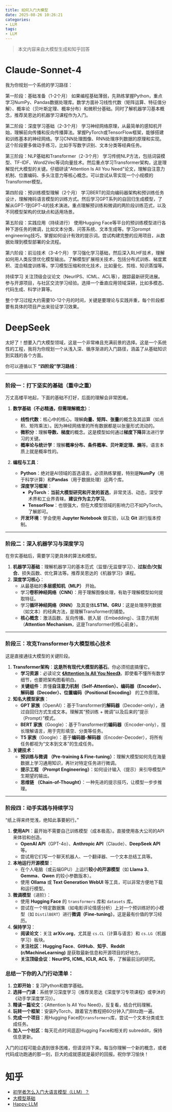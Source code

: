 ```yaml
---
title: 如何入门大模型
date: 2025-08-26 10:26:21
categories:
- LLM
tags: 
- LLM
---
```


> 本文内容来自大模型生成和知乎回答

# Claude-Sonnet-4
我为你规划一个系统的学习路径：

第一阶段：基础准备（1-2个月）
如果编程基础薄弱，先熟练掌握Python，重点学习NumPy、Pandas数据处理库。数学方面补习线性代数（矩阵运算、特征值分解）、概率论（贝叶斯定理、概率分布）和微积分基础。同时了解机器学习基本概念，推荐吴恩达的机器学习课程作为入门。

第二阶段：深度学习基础（2-3个月）
学习神经网络原理，从最简单的感知机开始，理解前向传播和反向传播算法。掌握PyTorch或TensorFlow框架，能够搭建和训练基本的神经网络。学习CNN处理图像、RNN处理序列数据的原理和实现。这个阶段要多做动手练习，比如手写数字识别、文本分类等经典任务。

第三阶段：NLP基础和Transformer（2-3个月）
学习传统NLP方法，包括词袋模型、TF-IDF、Word2Vec等词向量技术。然后重点学习Transformer架构，这是理解现代大模型的关键。仔细研读"Attention Is All You Need"论文，理解自注意力机制、位置编码、多头注意力等核心概念。可以尝试从零实现一个小规模的Transformer模型。

第四阶段：预训练模型理解（2个月）
学习BERT的双向编码器架构和预训练任务设计，理解掩码语言模型的训练方式。然后学习GPT系列的自回归生成模型，了解从GPT-1到GPT-4的技术演进。重点理解预训练和微调的两阶段训练范式，以及不同模型架构的优缺点和适用场景。

第五阶段：实践应用（持续进行）
使用Hugging Face等平台的预训练模型进行各种下游任务的微调，比如文本分类、问答系统、文本生成等。学习prompt engineering技巧，掌握如何设计有效的提示词。尝试构建完整的应用项目，从数据处理到模型部署的全流程。

第六阶段：前沿技术（3-4个月）
学习强化学习基础，然后深入RLHF技术，理解如何用人类反馈优化模型输出。了解模型扩展相关技术，包括分布式训练、梯度累积、混合精度训练等。学习模型压缩和优化技术，比如量化、剪枝、知识蒸馏等。

持续学习
关注顶级会议论文（NeurIPS、ICML、ACL等），跟踪最新研究进展。参与开源项目，与社区交流学习经验。选择一个垂直应用领域深耕，比如多模态、代码生成、科学计算等。

整个学习过程大约需要10-12个月的时间，关键是要理论与实践并重，每个阶段都要有具体的项目产出来验证学习效果。

# DeepSeek

太好了！想要入门大模型领域，这是一个非常棒且充满前景的选择。这是一个系统性的工程，我将为你规划一个从浅入深、循序渐进的入门路径，涵盖了从基础知识到实践的各个方面。

你可以遵循以下 **“四阶段”学习路线**：

---

### **阶段一：打下坚实的基础（重中之重）**

万丈高楼平地起，下面的基础不打好，后面的理解会非常困难。

1.  **数学基础（不必精通，但需理解概念）**：
    *   **线性代数**：核心中的核心。理解**向量、矩阵、张量**的概念及其运算（如点积、矩阵乘法）。因为神经网络里的所有数据都是以张量形式流动的。
    *   **微积分**：理解**导数、梯度**的概念。这是模型如何通过**梯度下降**算法进行学习的关键。
    *   **概率论与统计学**：理解**概率分布、条件概率、贝叶斯定理、熵**等。语言本质上就是概率性的。

2.  **编程与工具**：
    *   **Python**：绝对是AI领域的首选语言。必须熟练掌握，特别是**NumPy**（用于科学计算）和**Pandas**（用于数据处理）这两个库。
    *   **深度学习框架**：
        *   **PyTorch**：**当前大模型研究和开发的首选**，非常灵活、动态，深受学术界和工业界青睐。**建议作为主力学习**。
        *   **TensorFlow**：也很强大，但在大模型领域的影响力已不如PyTorch。了解即可。
    *   **开发环境**：学会使用 **Jupyter Notebook** 做实验，以及 **Git** 进行版本控制。

---

### **阶段二：深入机器学习与深度学习**

在夯实基础后，需要学习更具体的算法和模型。

1.  **机器学习基础**：理解机器学习的基本范式（监督/无监督学习）、**过拟合/欠拟合**、损失函数、优化算法等。推荐吴恩达的《机器学习》课程。
2.  **深度学习核心**：
    *   从最基础的**多层感知机（MLP）** 开始。
    *   学习**卷积神经网络（CNN）**：用于理解图像处理，有助于理解模型如何提取特征。
    *   学习**循环神经网络（RNN）** 及其变体**LSTM、GRU**：这是处理序列数据（如文本）的经典方法，是理解Transformer的铺垫。
    *   **核心概念**：激活函数、反向传播、嵌入层（Embedding）、注意力机制（**Attention Mechanism**，这是Transformer的核心前身）。

---

### **阶段三：攻克Transformer与大模型核心技术**

这是直接通往大模型的关键阶段。

1.  **Transformer架构**：**这是所有现代大模型的基石**。你必须彻底搞懂它。
    *   **学习资源**：必读论文 **[《Attention Is All You Need》](https://arxiv.org/abs/1706.03762)**。即使看不懂所有数学细节，也要把架构图看明白。
    *   **关键组件**：弄懂**自注意力机制（Self-Attention）、编码器（Encoder）、解码器（Decoder）、位置编码（Positional Encoding）** 的工作原理。
2.  **知名大模型家族**：
    *   **GPT 家族**（OpenAI）：基于Transformer的**解码器**（Decoder-only），通过自回归方式生成文本。理解其“预训练 + 微调”以及后来的“提示（Prompt）”模式。
    *   **BERT 家族**（Google）：基于Transformer的**编码器**（Encoder-only），擅长理解语言，用于完形填空、分类等任务。
    *   **T5 家族**（Google）：基于**编码器-解码器**（Encoder-Decoder），将所有任务都视为“文本到文本”的生成任务。
3.  **关键技术**：
    *   **预训练与微调 （Pre-training & Fine-tuning）**：理解大模型如何先在海量数据上学习通用知识，再针对特定任务进行微调。
    *   **提示工程 （Prompt Engineering）**：如何设计输入（提示）来引导模型产生期望的输出。
    *   **思维链 （Chain-of-Thought）**：一种先进的提示技巧，让模型一步步推理。

---

### **阶段四：动手实践与持续学习**

“纸上得来终觉浅，绝知此事要躬行。”

1.  **使用API**：最开始不需要自己训练模型（成本极高）。直接使用各大公司的API来体验和创造。
    *   **OpenAI API**（GPT-4o）、**Anthropic API**（Claude）、**DeepSeek API**等。
    *   尝试用它们写一个聊天机器人、一个翻译器、一个文本总结工具等。
2.  **本地运行开源模型**：
    *   在个人电脑（或云端GPU）上运行**较小的开源模型**（如 **Llama 3**、**Gemma**、**Qwen** 的较小参数版本）。
    *   使用 **Ollama** 或 **Text Generation WebUI** 等工具，可以非常方便地下载和运行模型。
3.  **微调模型**（进阶）：
    *   使用 **Hugging Face** 的 `transformers` 库和 `datasets` 库。
    *   尝试在一个特定数据集（如电影评论情感分析）上对一个预训练好的小模型（如 `DistilBERT`）进行**微调（Fine-tuning）**。这是最有价值的学习经历。
4.  **保持学习**：
    *   **阅读论文**：关注 **arXiv.org**，尤其是 `cs.CL`（计算与语言）和 `cs.LG`（机器学习）板块。
    *   **关注社区**：**Hugging Face**、**GitHub**、**知乎**、**Reddit (r/MachineLearning)** 是获取最新信息和开源项目的好地方。
    *   **关注顶级会议**：**NeurIPS, ICML, ICLR, ACL** 等，了解最前沿的研究。

### **总结一下你的入门行动清单：**

1.  **立即开始**：复习Python和数学基础。
2.  **选择一门课**：系统学习深度学习（推荐吴恩达《深度学习专项课程》或李沐的《动手学深度学习》）。
3.  **精读一篇论文**：《Attention Is All You Need》，反复看，结合代码理解。
4.  **玩转一个框架**：安装PyTorch，跟着官方教程把60分钟入门Blitz跑一遍。
5.  **完成一个项目**：用Hugging Face的`transformers`库，尝试一个文本分类或生成任务。
6.  **加入一个社区**：每天花点时间逛逛Hugging Face和相关的 subreddit，保持信息更新。

入门的过程可能会遇到很多困难，但请坚持下来。每当你理解一个新的概念，或者代码成功跑通的那一刻，巨大的成就感就是最好的回报。祝你学习愉快！


# 知乎
- [初学者怎么入门大语言模型（LLM）？](https://www.zhihu.com/question/644285055)
- [大模型基础](https://github.com/ZJU-LLMs/Foundations-of-LLMs)
- [Happy-LLM](https://github.com/datawhalechina/happy-llm)